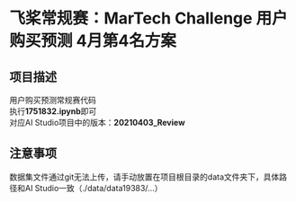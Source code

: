 # 飞桨常规赛：MarTech Challenge 用户购买预测 4月第4名方案


## 项目描述
用户购买预测常规赛代码  
执行**1751832.ipynb**即可  
对应AI Studio项目中的版本：**20210403_Review**  

## 注意事项
数据集文件通过git无法上传，请手动放置在项目根目录的data文件夹下，具体路径和AI Studio一致（./data/data19383/...）
